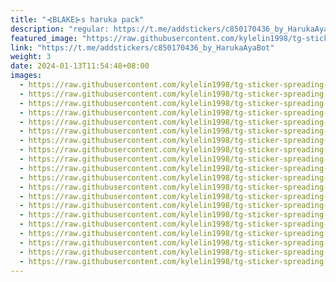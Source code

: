```yaml
---
title: "⊰BLAKE⊱s haruka pack"
description: "regular: https://t.me/addstickers/c850170436_by_HarukaAyaBot"
featured_image: "https://raw.githubusercontent.com/kylelin1998/tg-sticker-spreading-worldwide-images/main/img/0f60bbf8-1ae8-4ddd-b315-28e3810158c8.jpg"
link: "https://t.me/addstickers/c850170436_by_HarukaAyaBot"
weight: 3
date: 2024-01-13T11:54:48+08:00
images:
  - https://raw.githubusercontent.com/kylelin1998/tg-sticker-spreading-worldwide-images/main/img/0f60bbf8-1ae8-4ddd-b315-28e3810158c8.jpg
  - https://raw.githubusercontent.com/kylelin1998/tg-sticker-spreading-worldwide-images/main/img/4731c092-31c8-4b6f-a433-98693b3226bc.jpg
  - https://raw.githubusercontent.com/kylelin1998/tg-sticker-spreading-worldwide-images/main/img/567ac61e-4520-4cb2-8f63-ac94026d91b5.jpg
  - https://raw.githubusercontent.com/kylelin1998/tg-sticker-spreading-worldwide-images/main/img/4aa6fc35-02e8-4cfd-a32c-52ac2216f58d.jpg
  - https://raw.githubusercontent.com/kylelin1998/tg-sticker-spreading-worldwide-images/main/img/202fc59b-a27e-4b19-ad09-c83cd8c61f28.jpg
  - https://raw.githubusercontent.com/kylelin1998/tg-sticker-spreading-worldwide-images/main/img/a441cfab-15b3-4810-a073-210e6f18ed2b.jpg
  - https://raw.githubusercontent.com/kylelin1998/tg-sticker-spreading-worldwide-images/main/img/c84a2c09-39c7-48a6-98c0-8522b7048996.jpg
  - https://raw.githubusercontent.com/kylelin1998/tg-sticker-spreading-worldwide-images/main/img/3a928120-fa51-46c9-bae2-13075b078d24.jpg
  - https://raw.githubusercontent.com/kylelin1998/tg-sticker-spreading-worldwide-images/main/img/d12b118e-7cd3-41ab-8a31-05f7fa102d7e.jpg
  - https://raw.githubusercontent.com/kylelin1998/tg-sticker-spreading-worldwide-images/main/img/47946e35-73c3-40f4-990e-082ca02794a3.jpg
  - https://raw.githubusercontent.com/kylelin1998/tg-sticker-spreading-worldwide-images/main/img/4457ee15-941b-41f9-b984-28daa1fde7d7.jpg
  - https://raw.githubusercontent.com/kylelin1998/tg-sticker-spreading-worldwide-images/main/img/b6edf706-6299-4b33-8df4-da24f3173bf6.jpg
  - https://raw.githubusercontent.com/kylelin1998/tg-sticker-spreading-worldwide-images/main/img/d86c41f4-a893-4310-85e9-3acdc5cc1256.jpg
  - https://raw.githubusercontent.com/kylelin1998/tg-sticker-spreading-worldwide-images/main/img/dcfc4e69-1430-46af-af1a-939127b24563.jpg
  - https://raw.githubusercontent.com/kylelin1998/tg-sticker-spreading-worldwide-images/main/img/bb042d94-db7d-47b0-b9cf-3955529b212c.jpg
  - https://raw.githubusercontent.com/kylelin1998/tg-sticker-spreading-worldwide-images/main/img/bd10835f-1575-4fe1-a658-df0ad4a13c98.jpg
  - https://raw.githubusercontent.com/kylelin1998/tg-sticker-spreading-worldwide-images/main/img/fe1e99a5-79c4-4681-9751-c4ca003f403f.jpg
  - https://raw.githubusercontent.com/kylelin1998/tg-sticker-spreading-worldwide-images/main/img/7566bdbc-bd48-48d2-b839-5c933333305f.jpg
  - https://raw.githubusercontent.com/kylelin1998/tg-sticker-spreading-worldwide-images/main/img/41203408-b97d-4444-bdca-30a89728c513.jpg
  - https://raw.githubusercontent.com/kylelin1998/tg-sticker-spreading-worldwide-images/main/img/c1e0d773-a256-4856-b465-9aaab03e51d1.jpg
---
```

